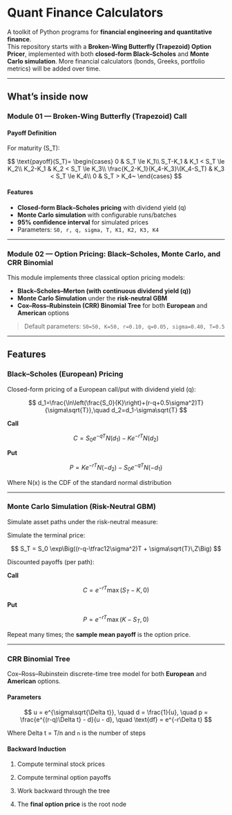 # Quant Finance Calculators

A toolkit of Python programs for **financial engineering and quantitative finance**.  
This repository starts with a **Broken-Wing Butterfly (Trapezoid) Option Pricer**, implemented with both **closed-form Black–Scholes** and **Monte Carlo simulation**. More financial calculators (bonds, Greeks, portfolio metrics) will be added over time.

---

## What’s inside now

### Module 01 — Broken-Wing Butterfly (Trapezoid) Call

#### Payoff Definition
For maturity \(S_T\):


$$
\text{payoff}(S_T)=
\begin{cases}
0 & S_T \le K_1\\
S_T-K_1 & K_1 < S_T \le K_2\\
K_2-K_1 & K_2 < S_T \le K_3\\
\frac{K_2-K_1}{K_4-K_3}\(K_4-S_T) & K_3 < S_T \le K_4\\
0 & S_T > K_4~
\end{cases}
$$



#### Features
- **Closed-form Black–Scholes pricing** with dividend yield \(q\)  
- **Monte Carlo simulation** with configurable runs/batches  
- **95% confidence interval** for simulated prices  
- Parameters: `S0, r, q, sigma, T, K1, K2, K3, K4`

---


### Module 02 — Option Pricing: Black–Scholes, Monte Carlo, and CRR Binomial

This module implements three classical option pricing models:

- **Black–Scholes–Merton (with continuous dividend yield \(q\))**
- **Monte Carlo Simulation** under the **risk-neutral GBM**
- **Cox–Ross–Rubinstein (CRR) Binomial Tree** for both **European** and **American** options  

> Default parameters: `S0=50, K=50, r=0.10, q=0.05, sigma=0.40, T=0.5`


---

## Features

### **Black–Scholes (European) Pricing**

Closed-form pricing of a European call/put with dividend yield \(q\):


$$
d_1=\frac{\ln\left(\frac{S_0}{K}\right)+(r-q+0.5\sigma^2)T}{\sigma\sqrt{T}},\quad
d_2=d_1-\sigma\sqrt{T}
$$

**Call**

$$
C=S_0 e^{-qT}N(d_1)-K e^{-rT}N(d_2)
$$

**Put**

$$
P=K e^{-rT}N(-d_2)-S_0 e^{-qT}N(-d_1)
$$

Where N(x) is the CDF of the standard normal distribution


---

### **Monte Carlo Simulation (Risk-Neutral GBM)**

Simulate asset paths under the risk-neutral measure:

Simulate the terminal price:

$$
S_T = S_0 \exp\Big((r-q-\tfrac12\sigma^2)T + \sigma\sqrt{T}\,Z\Big)
$$

Discounted payoffs (per path):

**Call**

$$
C = e^{-rT}\max(S_T-K,0)
$$

**Put**

$$
P = e^{-rT}\max(K-S_T,0)
$$

Repeat many times; the **sample mean payoff** is the option price.


---

### **CRR Binomial Tree**

Cox–Ross–Rubinstein discrete-time tree model for both **European** and **American** options.

#### Parameters
$$
u = e^{\sigma\sqrt{\Delta t}}, \quad
d = \frac{1}{u}, \quad
p = \frac{e^{(r-q)\Delta t} - d}{u - d}, \quad
\text{df} = e^{-r\Delta t}
$$

Where Delta t = T/n and `n` is the number of steps

#### Backward Induction
1. Compute terminal stock prices

2. Compute terminal option payoffs

3. Work backward through the tree

4. The **final option price** is the root node



